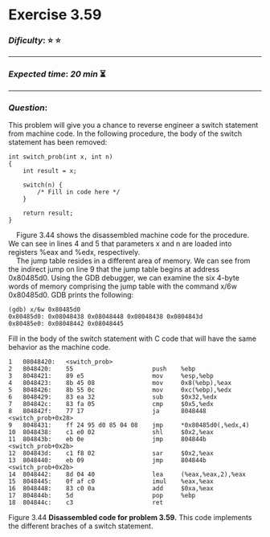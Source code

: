 Exercise 3.59
==============

### ***Dificulty***: :star: :star:

---

### ***Expected time***: ***20 min*** :hourglass_flowing_sand:

---

### ***Question***:
This problem will give you a chance to reverse engineer a switch statement from machine code. In the following procedure, the body of the switch statement has been removed:

```
int switch_prob(int x, int n)
{
	int result = x;

	switch(n) {
		/* Fill in code here */
	}

	return result;
}
```
 
&nbsp;&nbsp;&nbsp;&nbsp;Figure 3.44 shows the disassembled machine code for the procedure. We can see in lines 4 and 5  that parameters x and n are loaded into registers %eax and %edx, respectively.  
&nbsp;&nbsp;&nbsp;&nbsp;The jump table resides in a different area of memory. We can see from the indirect jump on line 9 that the jump table begins at address 0x80485d0. Using the GDB debugger, we can examine the six 4-byte words of memory comprising the jump table with the command x/6w 0x80485d0. GDB prints the following:  

```
(gdb) x/6w 0x80485d0
0x80485d0: 0x08048438 0x08048448 0x08048438 0x0804843d
0x80485e0: 0x08048442 0x08048445
```  

Fill in the body of the switch statement with C code that will have the same behavior as the machine code.

```
1	08048420:	<switch_prob>
2	8048420:	55						push	%ebp
3	8048421:	89 e5					mov		%esp,%ebp
4	8048423:	8b 45 08				mov		0x8(%ebp),%eax
5	8048426:	8b 55 0c				mov		0xc(%ebp),%edx
6	8048429:	83 ea 32				sub		$0x32,%edx
7	804842c:	83 fa 05				cmp		$0x5,%edx
8	804842f:	77 17					ja		8048448 <switch_prob+0x28>
9	8048431:	ff 24 95 d0 85 04 08	jmp		*0x80485d0(,%edx,4)
10	8048438:	c1 e0 02				shl		$0x2,%eax
11	804843b:	eb 0e					jmp		804844b <switch_prob+0x2b>
12	804843d:	c1 f8 02				sar		$0x2,%eax
13	8048440:	eb 09					jmp		804844b <switch_prob+0x2b>
14	8048442:	8d 04 40				lea		(%eax,%eax,2),%eax
15	8048445:	0f af c0				imul	%eax,%eax
16	8048448:	83 c0 0a				add		$0xa,%eax
17	804844b:	5d						pop		%ebp
18	804844c:	c3						ret
```
Figure 3.44 **Disassembled code for problem 3.59.** This code implements the different braches of a switch statement.